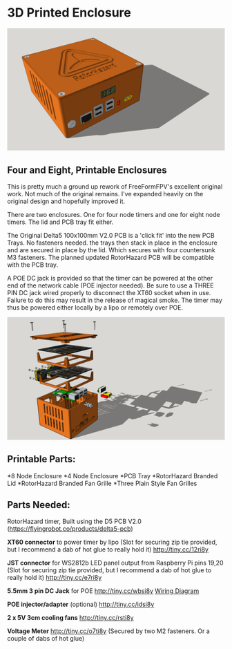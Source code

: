 # 3D Printed Enclosure
![alt text](https://github.com/Cerberus74/RotorHazard/raw/master/Hardware/3D%20Printed%20Enclosure/Images/RH%20Case.png)

## **Four and Eight, Printable Enclosures**
This is pretty much a ground up rework of FreeFormFPV's excellent original work. Not much of the original remains. I've expanded heavily on the original design and hopefully improved it.

There are two enclosures. One for four node timers and one for eight node timers. The lid and PCB tray fit either.

The Original Delta5 100x100mm V2.0 PCB is a 'click fit' into the new PCB Trays. No fasteners needed. the trays then stack in place in the enclosure and are secured in place by the lid. Which secures with four countersunk M3 fasteners. The planned updated RotorHazard PCB will be compatible with the PCB tray.

A POE DC jack is provided so that the timer can be powered at the other end of the network cable (POE injector needed). Be sure to use a THREE PIN DC jack wired properly to disconnect the XT60 socket when in use. Failure to do this may result in the release of magical smoke. The timer may thus be powered either locally by a lipo or remotely over POE.

![alt text](https://github.com/Cerberus74/RotorHazard/raw/master/Hardware/3D%20Printed%20Enclosure/Images/ExplodedView.png)
## **Printable Parts:**
*8 Node Enclosure
*4 Node Enclosure
*PCB Tray
*RotorHazard Branded Lid
*RotorHazard Branded Fan Grille
*Three Plain Style Fan Grilles

## **Parts Needed:**
RotorHazard timer, Built using the D5 PCB V2.0 (https://flyingrobot.co/products/delta5-pcb)

**XT60 connector** to power timer by lipo (Slot for securing zip tie provided, but I recommend a dab of hot glue to really hold it)
http://tiny.cc/12ri8y

**JST connector** for WS2812b LED panel output from Raspberry Pi pins 19,20 (Slot for securing zip tie provided, but I recommend a dab of hot glue to really hold it)
http://tiny.cc/e7ri8y

**5.5mm 3 pin DC Jack** for POE
http://tiny.cc/wbsi8y [Wiring Diagram](https://github.com/Cerberus74/RotorHazard/raw/master/Hardware/3D%20Printed%20Enclosure/Images/WireBarrelJack.png)

**POE injector/adapter** (optional)
http://tiny.cc/idsi8y

**2 x 5V 3cm cooling fans**
http://tiny.cc/rsti8y

**Voltage Meter**
http://tiny.cc/o7ti8y
(Secured by two M2 fasteners. Or a couple of dabs of hot glue)

